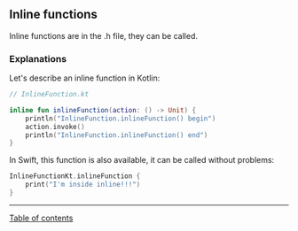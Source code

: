 ## Inline functions

Inline functions are in the .h file, they can be called.

### Explanations

Let's describe an inline function in Kotlin:

```kotlin
// InlineFunction.kt

inline fun inlineFunction(action: () -> Unit) {
    println("InlineFunction.inlineFunction() begin")
    action.invoke()
    println("InlineFunction.inlineFunction() end")
}
```

In Swift, this function is also available, it can be called without problems:

```swift
InlineFunctionKt.inlineFunction {
    print("I'm inside inline!!!")
}
```

---
[Table of contents](/README.md)